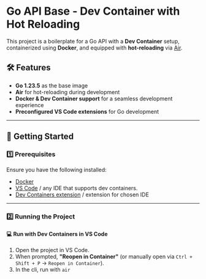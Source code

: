 # Go API Base - Dev Container with Hot Reloading

This project is a boilerplate for a Go API with a **Dev Container** setup, containerized using **Docker**, and equipped with **hot-reloading** via [Air](github.com/air-verse/air).

## 🛠 Features

- **Go 1.23.5** as the base image
- **Air** for hot-reloading during development
- **Docker & Dev Container support** for a seamless development experience
- **Preconfigured VS Code extensions** for Go development

---

## 🚀 Getting Started

### 1️⃣ Prerequisites

Ensure you have the following installed:

- [Docker](https://www.docker.com/)
- [VS Code](https://code.visualstudio.com/) / any IDE that supports dev containers.
- [Dev Containers extension](https://marketplace.visualstudio.com/items?itemName=ms-vscode-remote.remote-containers) / extension for chosen IDE

---

### 2️⃣ Running the Project

#### 💻 Run with Dev Containers in VS Code

1. Open the project in VS Code.
2. When prompted, **"Reopen in Container"** (or manually open via `Ctrl + Shift + P` → `Reopen in Container`).
3. In the cli, run with `air`
